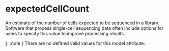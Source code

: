 # expectedCellCount
An estimate of the number of cells expected to be sequenced in a library. Software that process single-cell sequencing data often include options for users to specify this value to improve processing results.


{: .note }
There are no defined valid values for this model attribute.
